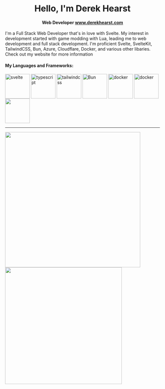 <h1 align=center> Hello, I'm Derek Hearst </h1>
<h4 align=center> Web Developer <a href="https://derekhearst.com">www.derekhearst.com</a> </h4>

I'm a Full Stack Web Developer that's in love with Svelte. My interest in development started with game modding with Lua, leading me to web development and full stack development. I'm proficient Svelte, SvelteKit, TailwindCSS, Bun, Azure, Cloudflare, Docker, and various other libaries.
Check out my website for more information

#### My Languages and Frameworks:

<div>
  <img src="https://cdn.cdnlogo.com/logos/s/6/svelte.svg" alt="svelte" width="80"  align="center"/>
  <img src="https://cdn.cdnlogo.com/logos/t/96/typescript.svg" alt="typescript"  width="80" align=center />
  <img src="https://upload.wikimedia.org/wikipedia/commons/thumb/d/d5/Tailwind_CSS_Logo.svg/2048px-Tailwind_CSS_Logo.svg.png" alt="tailwindcss" width="80" align="center"/>
  <img src="https://bun.sh/logo.svg" alt="Bun" width="80" align="center">
  <img src="https://www.cdnlogo.com/logos/d/41/docker.svg" alt="docker" width="80" align="center">
  <img src="https://www.cdnlogo.com/logos/a/12/azure.svg" alt="docker" width="80" align="center">
  <img src="https://www.cdnlogo.com/logos/c/5/cloudflare.svg" width="80" align="center">
</div>

<hr/>

<div>
  <img align="center" src="https://github-readme-stats.vercel.app/api?username=derekhearst&theme=transparent&hide_border=true&title_color=9EE61F&text_color=ffffff&show_icons=true&icon_color=9EE61F&text_bold=false" width=440 />  
  
  <img align="center" src="https://github-readme-stats.vercel.app/api/top-langs/?username=derekhearst&layout=compact&theme=transparent&title_color=9EE61F&text_color=ffffff&text_bold=false&hide_border=true" width=380 />
</div>
